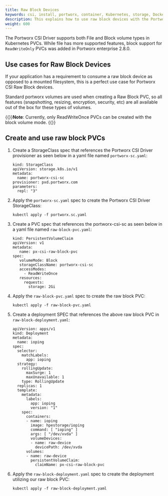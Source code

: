 ```yaml
---
title: Raw Block Devices
keywords: csi, install, portworx, container, Kubernetes, storage, Docker, k8s, pv, persistent disk, raw, block, device
description: This explains how to use raw block devices with the Portworx CSI Driver.
weight: 600
---
```


The Portworx CSI Driver supports both File and Block volume types in Kubernetes PVCs. While file has more supported features, block support for `ReadWriteOnly` PVCs was added in Portworx enterprise 2.8.0. 

## Use cases for Raw Block Devices

If your application has a requirement to consume a raw block device as opposed to a mounted filesystem, this is a perfect use case for Portworx CSI Raw Block devices.

Standard portworx volumes are used when creating a Raw Block PVC, so all features (snapshotting, resizing, encryption, security, etc) are all available out of the box for these types of volumes.

{{<info>}}**Note**:
Currently, only ReadWriteOnce PVCs can be created with the block volume mode.
{{</info>}}


## Create and use raw block PVCs

1. Create a StorageClass spec that references the Portworx CSI Driver provisioner as seen below in a yaml file named `portworx-sc.yaml`:

      ```text
      kind: StorageClass
      apiVersion: storage.k8s.io/v1
      metadata:
        name: portworx-csi-sc
      provisioner: pxd.portworx.com
      parameters:
        repl: "3"
      ```

2. Apply the `portworx-sc.yaml` spec to create the Portworx CSI Driver StorageClass:

      ```text
      kubectl apply -f portworx.sc.yaml
      ```

3. Create a PVC spec that references the portworx-csi-sc as seen below in a yaml file named `raw-block-pvc.yaml`:

     
    ```text
    kind: PersistentVolumeClaim
    apiVersion: v1
    metadata:
       name: px-csi-raw-block-pvc
    spec:
       volumeMode: Block
       storageClassName: portworx-csi-sc
       accessModes:
         - ReadWriteOnce
       resources:
         requests:
           storage: 2Gi
    ```

4. Apply the `raw-block-pvc.yaml` spec to create the raw block PVC:

    ```text
    kubectl apply -f raw-block-pvc.yaml
    ```

5. Create a deployment SPEC that references the above raw block PVC in `raw-block-deployment.yaml`:

    ```text
    apiVersion: apps/v1
    kind: Deployment
    metadata:
      name: ioping
    spec:
      selector:
        matchLabels:
          app: ioping
      strategy:
        rollingUpdate:
          maxSurge: 1
          maxUnavailable: 1
        type: RollingUpdate
      replicas: 1
      template:
        metadata:
          labels:
            app: ioping
            version: "1"
        spec:
          containers:
          - name: ioping 
            image: hpestorage/ioping 
            command: [ "ioping" ] 
            args: [ "/dev/xvda" ] 
            volumeDevices: 
            - name: raw-device 
              devicePath: /dev/xvda 
          volumes:
          - name: raw-device
            persistentVolumeClaim:
              claimName: px-csi-raw-block-pvc
    ```

6. Apply the `raw-block-deployment.yaml` spec to create the deployment utilizing our raw block PVC:

    ```text
    kubectl apply -f raw-block-deployment.yaml
    ```
